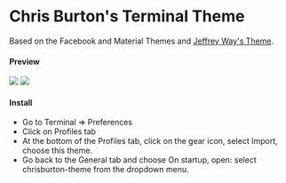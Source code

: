 # Chris Burton's Terminal Theme
Based on the Facebook and Material Themes and [Jeffrey Way's Theme](https://github.com/christopherburton/Jeffrey-Way-Theme).


#### Preview

<img src="http://d.pr/i/1eYxO.png">
<img src="http://d.pr/i/1fEUu.gif">

#### Install

- Go to Terminal => Preferences
- Click on Profiles tab
- At the bottom of the Profiles tab, click on the gear icon, select Import, choose this theme.
- Go back to the General tab and choose On startup, open: select chrisburton-theme from the dropdown menu.
